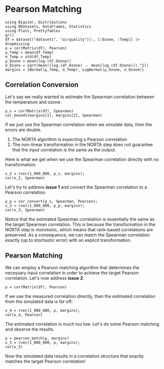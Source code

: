 # Pearson Matching

```@setup 1
using Bigsimr, Distributions
using RDatasets, DataFrames, Statistics
using Plots, PrettyTables
gr()
df = dataset("datasets", "airquality")[:, [:Ozone, :Temp]] |> dropmissing
ρ = cor(Matrix(df), Pearson)
μ_Temp = mean(df.Temp)
σ_Temp = std(df.Temp)
μ_Ozone = mean(log.(df.Ozone))
σ_Ozone = sqrt(mean((log.(df.Ozone) .- mean(log.(df.Ozone))).^2))
margins = [Normal(μ_Temp, σ_Temp), LogNormal(μ_Ozone, σ_Ozone)]
```

## Correlation Conversion

Let's say we really wanted to estimate the Spearman correlation between the temperature and ozone.

```@repl 1
ρ_s = cor(Matrix(df), Spearman)
cor_bounds(margins[1], margins[2], Spearman)
```

If we just use the Spearman correlation when we simulate data, then the errors are double.

1. The NORTA algorithm is expecting a Pearson correlation
2. The non-linear transformation in the NORTA step does not guarantee that the input correlation is the same as the output.

Here is what we get when we use the Spearman correlation directly with no transformation:

```@repl 1
x_2 = rvec(1_000_000, ρ_s, margins);
cor(x_2, Spearman)
```

Let's try to address **issue 1** and convert the Spearman correlation to a Pearson correlation.

```@repl 1
ρ_p = cor_convert(ρ_s, Spearman, Pearson);
x_3 = rvec(1_000_000, ρ_p, margins);
cor(x_3, Spearman)
```

Notice that the estimated Spearman correlation is essentially the same as the target Spearman correlation. This is because the transformation in the NORTA step is monotonic, which means that rank-based correlations are preserved. As a consequence, we can match the Spearman correlation exactly (up to stochastic error) with an explicit transformation.

## Pearson Matching

We can employ a Pearson matching algorithm that determines the necessary input correlation in order to achieve the target Pearson correlation. Let's now address **issue 2**.

```@repl 1
ρ = cor(Matrix(df), Pearson)
```

If we use the measured correlation directly, then the estimated correlation from the simulated data is far off:

```@repl 1
x_4 = rvec(1_000_000, ρ, margins);
cor(x_4, Pearson)
```

The estimated correlation is much too low. Let's do some Pearson matching and observe the results.

```@repl 1
p = pearson_match(ρ, margins)
x_5 = rvec(1_000_000, p, margins);
cor(x_5)
```

Now the simulated data results in a correlation structure that exactly matches the target Pearson correlation!
